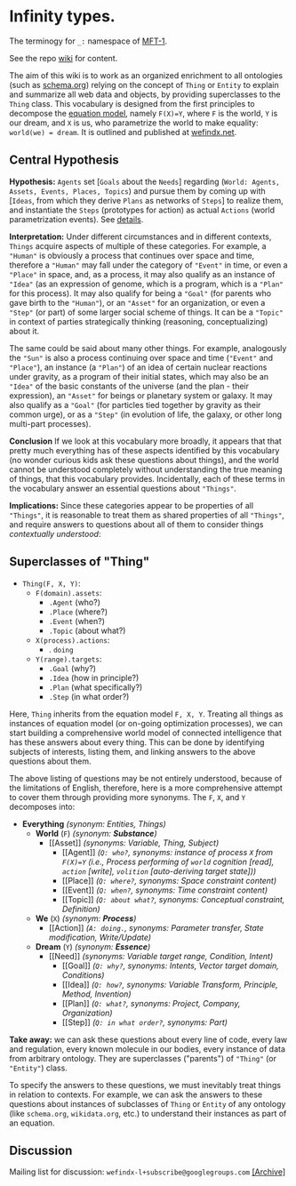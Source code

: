 # Infinity types.

The terminogy for `_:` namespace of [MFT-1](https://book.mindey.com/metaformat/0002-data-object-format/0002-data-object-format.html).

See the repo [wiki](../../wiki) for content.

The aim of this wiki is to work as an organized enrichment to all ontologies (such as [schema.org](https://schema.org)) relying on the concept of `Thing` or `Entity` to explain and summarize all web data and objects, by providing superclasses to the `Thing` class. This vocabulary is designed from the first principles to decompose the [equation model](https://www.youtube.com/watch?v=e3wpZ7yWUNg), namely `F(X)=Y`, where `F` is the world, `Y` is our dream, and `X` is us, who parametrize the world to make equality: `world(we) = dream`. It is outlined and published at [wefindx.net](https://wefindx.net).

## Central Hypothesis

**Hypothesis:** `Agents` set [`Goals` about the `Needs`] regarding (`World: Agents, Assets, Events, Places, Topics`) and pursue them by coming up with [`Ideas`, from which they derive `Plans` as networks of `Steps`] to realize them, and instantiate the `Steps` (prototypes for action) as actual `Actions` (world parametrization events). See [details](https://wefindx.net/rationale.html).

**Interpretation:** Under different circumstances and in different contexts, `Things` acquire aspects of multiple of these categories. For example, a `"Human"` is obviously a process that continues over space and time, therefore a `"Human"` may fall under the category of `"Event"` in time, or even a `"Place"` in space, and, as a process, it may also qualify as an instance of `"Idea"` (as an expression of genome, which is a program, which is a `"Plan"` for this process). It may also qualify for being a `"Goal"` (for parents who gave birth to the `"Human"`), or an `"Asset"` for an organization, or even a `"Step"` (or part) of some larger social scheme of things. It can be a `"Topic"` in context of parties strategically thinking (reasoning, conceptualizing) about it.

The same could be said about many other things. For example, analogously the `"Sun"` is also a process continuing over space and time (`"Event"` and `"Place"`), an instance (a `"Plan"`) of an idea of certain nuclear reactions under gravity, as a program of their initial states, which may also be an `"Idea"` of the basic constants of the universe (and the plan - their expression), an `"Asset"` for beings or planetary system or galaxy. It may also qualify as a `"Goal"` (for particles tied together by gravity as their common urge), or as a `"Step"` (in evolution of life, the galaxy, or other long multi-part processes).

**Conclusion** If we look at this vocabulary more broadly, it appears that that pretty much everything has of these aspects identified by this vocabulary (no wonder curious kids ask these questions about things), and the world cannot be understood completely without understanding the true meaning of things, that this vocabulary provides. Incidentally, each of these terms in the vocabulary answer an essential questions about `"Things"`.

**Implications:** Since these categories appear to be properties of all `"Things"`, it is reasonable to treat them as shared properties of all `"Things"`, and require answers to questions about all of them to consider things _contextually understood_:

## Superclasses of "Thing"

- `Thing(F, X, Y)`:
  - `F(domain).assets`:
    - `.Agent` (who?)
    - `.Place` (where?)
    - `.Event` (when?)
    - `.Topic` (about what?)
  - `X(process).actions`:
    - . `doing`
  - `Y(range).targets`:
    - `.Goal` (why?)
    - `.Idea` (how in principle?)
    - `.Plan` (what specifically?)
    - `.Step` (in what order?)

Here, `Thing` inherits from the equation model `F, X, Y`. Treating all things as instances of equation model (or on-going optimization processes), we can start building a comprehensive world model of connected intelligence that has these answers about every thing. This can be done by identifying subjects of interests, listing them, and linking answers to the above questions about them.

The above listing of questions may be not entirely understood, because of the limitations of English, therefore, here is a more comprehensive attempt to cover them through providing more synonyms. The `F`, `X`, and `Y` decomposes into:

- **Everything** _(synonym: Entities, Things)_
  - **World** (`F`) _(synonym: **Substance**)_
    - [[Asset]] _(synonyms: Variable, Thing, Subject)_
      - [[Agent]] _(`Q: who?`, synonyms: instance of process `X` from `F(X)=Y` (i.e., Process performing of `world` cognition [read], `action` [write], `volition` [auto-deriving target state]))_
      - [[Place]] _(`Q: where?`, synonyms: Space constraint content)_
      - [[Event]] _(`Q: when?`, synonyms: Time constraint content)_
      - [[Topic]] _(`Q: about what?`, synonyms: Conceptual constraint, Definition)_
  - **We** (`X`) _(synonym: **Process**)_
    - [[Action]] _(`A: doing.`, synonyms: Parameter transfer, State modification, Write/Update)_
  - **Dream** (`Y`) _(synonym: **Essence**)_
    - [[Need]] _(synonyms: Variable target range, Condition, Intent)_
      - [[Goal]] _(`Q: why?`, synonyms: Intents, Vector target domain, Conditions)_
      - [[Idea]] _(`Q: how?`, synonyms: Variable Transform, Principle, Method, Invention)_
      - [[Plan]] _(`Q: what?`, synonyms: Project, Company, Organization)_
      - [[Step]] _(`Q: in what order?`, synonyms: Part)_

**Take away:** we can ask these questions about every line of code, every law and regulation, every known molecule in our bodies, every instance of data from arbitrary ontology. They are superclasses ("parents") of `"Thing"` (or `"Entity"`) class.

To specify the answers to these questions, we must inevitably treat things in relation to contexts. For example, we can ask the answers to these questions about instances of subclasses of `Thing` or `Entity` of any ontology (like `schema.org`, `wikidata.org`, etc.) to understand their instances as part of an equation.

## Discussion

Mailing list for discussion: `wefindx-l+subscribe@googlegroups.com` [[Archive]](https://groups.google.com/forum/embed/?place=forum/wefindx-l&showsearch=true&showpopout=true&showtabs=false)
